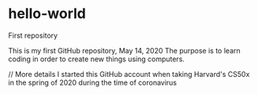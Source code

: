 # hello-world
First repository

This is my first GitHub repository, May 14, 2020
The purpose is to learn coding in order to create new things using computers.

// More details
I started this GitHub account when taking Harvard's CS50x in the spring of 2020
during the time of coronavirus
